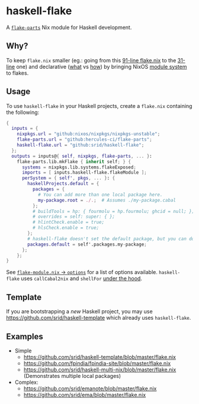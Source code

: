 # haskell-flake

A [`flake-parts`](https://flake.parts/) Nix module for Haskell development.

## Why?

To keep `flake.nix` smaller (eg.: going from this [91-line flake.nix](https://github.com/srid/haskell-template/blob/c082385a7fb2f4c98e59d7642090b3096a66fc51/flake.nix) to the [31-line](https://github.com/srid/haskell-template/blob/master/flake.nix) one) and declarative ([what](https://github.com/srid/emanote-template/blob/c955a08fa685adb2fb81c4d8cefac6e20f417fee/flake.nix#L19-L26) vs [how](https://github.com/srid/emanote-template/blob/78d64b6e1e3497e3bd97012d8bf6f8bd6ec9cdd3/flake.nix#L19-L57)) by bringing NixOS [module system](https://nixos.org/manual/nixos/stable/index.html#sec-writing-modules) to flakes.

## Usage

To use `haskell-flake` in your Haskell projects, create a `flake.nix` containing the following:

```nix
{
  inputs = {
    nixpkgs.url = "github:nixos/nixpkgs/nixpkgs-unstable";
    flake-parts.url = "github:hercules-ci/flake-parts";
    haskell-flake.url = "github:srid/haskell-flake";
  };
  outputs = inputs@{ self, nixpkgs, flake-parts, ... }:
    flake-parts.lib.mkFlake { inherit self; } {
      systems = nixpkgs.lib.systems.flakeExposed;
      imports = [ inputs.haskell-flake.flakeModule ];
      perSystem = { self', pkgs, ... }: {
        haskellProjects.default = {
          packages = { 
            # You can add more than one local package here.
            my-package.root = ./.;  # Assumes ./my-package.cabal
          };
          # buildTools = hp: { fourmolu = hp.fourmolu; ghcid = null; };
          # overrides = self: super: { };
          # hlintCheck.enable = true;
          # hlsCheck.enable = true;
        };
        # haskell-flake doesn't set the default package, but you can do it here.
        packages.default = self'.packages.my-package;
      };
    };
}
```

See [`flake-module.nix` -> `options`](flake-module.nix) for a list of options available. `haskell-flake` uses `callCabal2nix` and `shellFor` [under the hood](https://github.com/srid/haskell-multi-nix/blob/master/flake.nix).

## Template

If you are bootstrapping a *new* Haskell project, you may use https://github.com/srid/haskell-template which already uses `haskell-flake`.

## Examples

- Simple
  - https://github.com/srid/haskell-template/blob/master/flake.nix
  - https://github.com/fpindia/fpindia-site/blob/master/flake.nix
  - https://github.com/srid/haskell-multi-nix/blob/master/flake.nix (Demonstrates multiple local packages)
- Complex: 
  - https://github.com/srid/emanote/blob/master/flake.nix
  - https://github.com/srid/ema/blob/master/flake.nix
